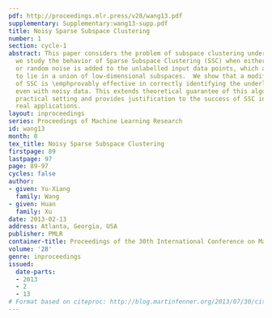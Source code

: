 ```yaml
---
pdf: http://proceedings.mlr.press/v28/wang13.pdf
supplementary: Supplementary:wang13-supp.pdf
title: Noisy Sparse Subspace Clustering
number: 1
section: cycle-1
abstract: This paper considers the problem of subspace clustering under noise. Specifically,
  we study the behavior of Sparse Subspace Clustering (SSC) when either adversarial
  or random noise is added to the unlabelled input data points, which are assumed
  to lie in a union of low-dimensional subspaces.  We show that a modified version
  of SSC is \emphprovably effective in correctly identifying the underlying subspaces,
  even with noisy data. This extends theoretical guarantee of this algorithm to the
  practical setting and provides justification to the success of SSC in a class of
  real applications.
layout: inproceedings
series: Proceedings of Machine Learning Research
id: wang13
month: 0
tex_title: Noisy Sparse Subspace Clustering
firstpage: 89
lastpage: 97
page: 89-97
cycles: false
author:
- given: Yu-Xiang
  family: Wang
- given: Huan
  family: Xu
date: 2013-02-13
address: Atlanta, Georgia, USA
publisher: PMLR
container-title: Proceedings of the 30th International Conference on Machine Learning
volume: '28'
genre: inproceedings
issued:
  date-parts:
  - 2013
  - 2
  - 13
# Format based on citeproc: http://blog.martinfenner.org/2013/07/30/citeproc-yaml-for-bibliographies/
---
```


